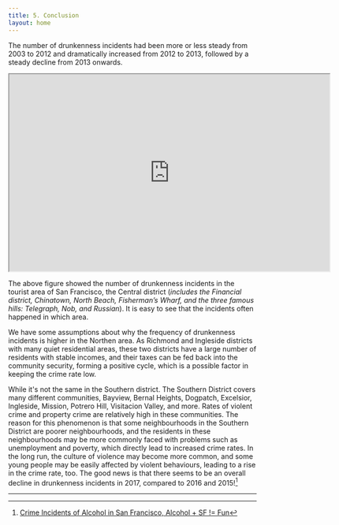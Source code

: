 ```yaml
---
title: 5. Conclusion
layout: home
---
```


The number of drunkenness incidents had been more or less steady from 2003 to 2012 and dramatically increased from 2012 to 2013, followed by a steady decline from 2013 onwards. 

<iframe src="https://raw.githack.com/fenfen22/fenfen22.github.io/main/sf_crime_map.html" width="650" height="400"></iframe>

The above figure showed the number of drunkenness incidents in the tourist area of San Francisco, the Central district (*includes the Financial district, Chinatown, North Beach, Fisherman’s Wharf, and the three famous hills: Telegraph, Nob, and Russian*). It is easy to see that the incidents often happened in which area.

We have some assumptions about why the frequency of drunkenness incidents is higher in the Northen area. As Richmond and Ingleside districts with many quiet residential areas, these two districts have a large number of residents with stable incomes, and their taxes can be fed back into the community security, forming a positive cycle, which is a possible factor in keeping the crime rate low. 

While it's not the same in the Southern district. The Southern District covers many different communities, Bayview, Bernal Heights, Dogpatch, Excelsior, Ingleside, Mission, Potrero Hill, Visitacion Valley, and more. Rates of violent crime and property crime are relatively high in these communities. The reason for this phenomenon is that some neighbourhoods in the Southern District are poorer neighbourhoods, and the residents in these neighbourhoods may be more commonly faced with problems such as unemployment and poverty, which directly lead to increased crime rates. In the long run, the culture of violence may become more common, and some young people may be easily affected by violent behaviours, leading to a rise in the crime rate, too.
The good news is that there seems to be an overall decline in drunkenness incidents in 2017, compared to 2016 and 2015![^1]

----
[^1]: [Crime Incidents of Alcohol in San Francisco, Alcohol + SF != Fun](https://medium.com/plata/crime-incidents-of-alcohol-in-san-francisco-27dbd10975bf)
